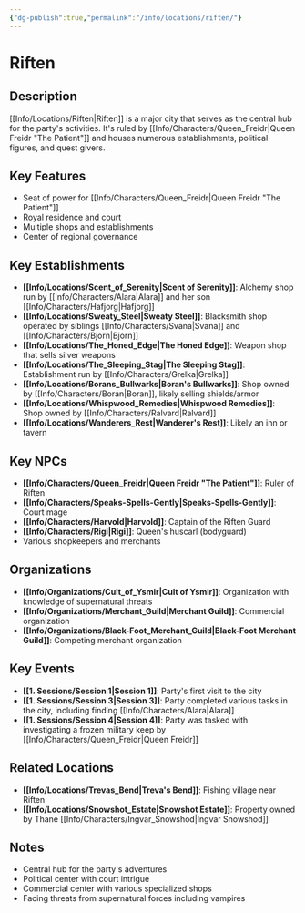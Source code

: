 ```yaml
---
{"dg-publish":true,"permalink":"/info/locations/riften/"}
---
```


# Riften

## Description
[[Info/Locations/Riften\|Riften]] is a major city that serves as the central hub for the party's activities. It's ruled by [[Info/Characters/Queen_Freidr\|Queen Freidr "The Patient"]] and houses numerous establishments, political figures, and quest givers.

## Key Features
- Seat of power for [[Info/Characters/Queen_Freidr\|Queen Freidr "The Patient"]]
- Royal residence and court
- Multiple shops and establishments
- Center of regional governance

## Key Establishments
- **[[Info/Locations/Scent_of_Serenity\|Scent of Serenity]]**: Alchemy shop run by [[Info/Characters/Alara\|Alara]] and her son [[Info/Characters/Hafjorg\|Hafjorg]]
- **[[Info/Locations/Sweaty_Steel\|Sweaty Steel]]**: Blacksmith shop operated by siblings [[Info/Characters/Svana\|Svana]] and [[Info/Characters/Bjorn\|Bjorn]]
- **[[Info/Locations/The_Honed_Edge\|The Honed Edge]]**: Weapon shop that sells silver weapons
- **[[Info/Locations/The_Sleeping_Stag\|The Sleeping Stag]]**: Establishment run by [[Info/Characters/Grelka\|Grelka]]
- **[[Info/Locations/Borans_Bullwarks\|Boran's Bullwarks]]**: Shop owned by [[Info/Characters/Boran\|Boran]], likely selling shields/armor
- **[[Info/Locations/Whispwood_Remedies\|Whispwood Remedies]]**: Shop owned by [[Info/Characters/Ralvard\|Ralvard]]
- **[[Info/Locations/Wanderers_Rest\|Wanderer's Rest]]**: Likely an inn or tavern

## Key NPCs
- **[[Info/Characters/Queen_Freidr\|Queen Freidr "The Patient"]]**: Ruler of Riften
- **[[Info/Characters/Speaks-Spells-Gently\|Speaks-Spells-Gently]]**: Court mage
- **[[Info/Characters/Harvold\|Harvold]]**: Captain of the Riften Guard
- **[[Info/Characters/Rigi\|Rigi]]**: Queen's huscarl (bodyguard)
- Various shopkeepers and merchants

## Organizations
- **[[Info/Organizations/Cult_of_Ysmir\|Cult of Ysmir]]**: Organization with knowledge of supernatural threats
- **[[Info/Organizations/Merchant_Guild\|Merchant Guild]]**: Commercial organization
- **[[Info/Organizations/Black-Foot_Merchant_Guild\|Black-Foot Merchant Guild]]**: Competing merchant organization

## Key Events
- **[[1. Sessions/Session 1\|Session 1]]**: Party's first visit to the city
- **[[1. Sessions/Session 3\|Session 3]]**: Party completed various tasks in the city, including finding [[Info/Characters/Alara\|Alara]]
- **[[1. Sessions/Session 4\|Session 4]]**: Party was tasked with investigating a frozen military keep by [[Info/Characters/Queen_Freidr\|Queen Freidr]]

## Related Locations
- **[[Info/Locations/Trevas_Bend\|Treva's Bend]]**: Fishing village near Riften
- **[[Info/Locations/Snowshot_Estate\|Snowshot Estate]]**: Property owned by Thane [[Info/Characters/Ingvar_Snowshod\|Ingvar Snowshod]]

## Notes
- Central hub for the party's adventures
- Political center with court intrigue
- Commercial center with various specialized shops
- Facing threats from supernatural forces including vampires